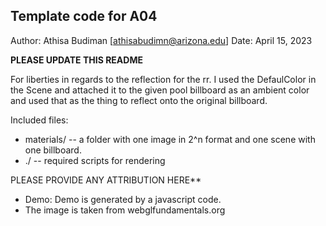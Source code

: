 Template code for A04
------------

Author: Athisa Budiman [athisabudimn@arizona.edu]
Date: April 15, 2023

**PLEASE UPDATE THIS README**

For liberties in regards to the reflection for the rr. I used the DefaulColor in the Scene and attached it to the given pool billboard as an ambient color and used that as the thing to reflect onto the original billboard.

Included files:
* materials/ -- a folder with one image in 2^n format and one scene with one billboard.
* ./ -- required scripts for rendering


PLEASE PROVIDE ANY ATTRIBUTION HERE**
* Demo: Demo is generated by a javascript code.
* The image is taken from webglfundamentals.org
